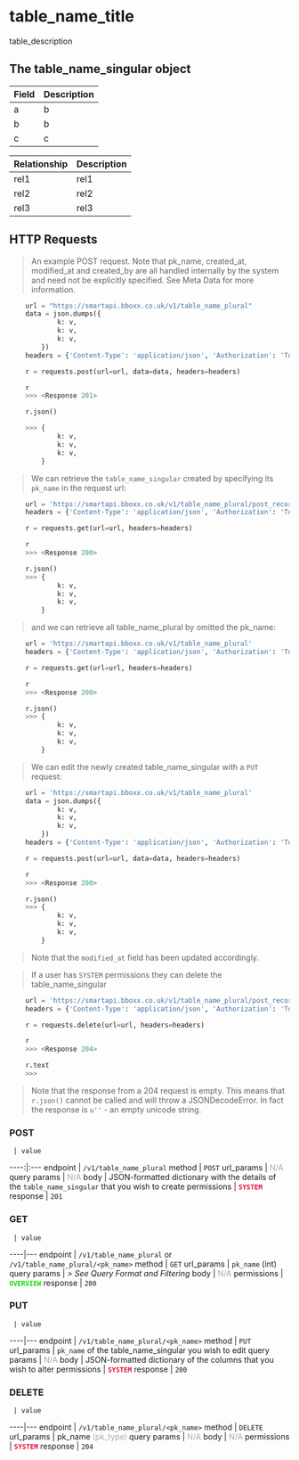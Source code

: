 # table_name_title
table_description


## The table_name_singular object

Field | Description
------|------------
a | b
b | b
c | c

Relationship | Description
-------------|------------
rel1 | rel1
rel2 | rel2
rel3 | rel3


## HTTP Requests
> An example POST request. Note that pk_name, created_at, modified_at and created_by are all handled internally by the system and need not be explicitly specified. See Meta Data for more information.

```python
    url = "https://smartapi.bboxx.co.uk/v1/table_name_plural"
    data = json.dumps({
            k: v,
            k: v,
            k: v,
        })
    headers = {'Content-Type': 'application/json', 'Authorization': 'Token token=' + <valid_token>}

    r = requests.post(url=url, data=data, headers=headers)

    r
    >>> <Response 201>

    r.json()

    >>> {
            k: v,
            k: v,
            k: v,
        }
```

> We can retrieve the `table_name_singular` created by specifying its `pk_name` in the request url:

```python
    url = 'https://smartapi.bboxx.co.uk/v1/table_name_plural/post_record_id'
    headers = {'Content-Type': 'application/json', 'Authorization': 'Token token=' + <valid_token>}

    r = requests.get(url=url, headers=headers)

    r
    >>> <Response 200>

    r.json()
    >>> {
            k: v,
            k: v,
            k: v,
        }
```

> and we can retrieve all table_name_plural by omitted the pk_name:

```python
    url = 'https://smartapi.bboxx.co.uk/v1/table_name_plural'
    headers = {'Content-Type': 'application/json', 'Authorization': 'Token token=' + <valid_token>}

    r = requests.get(url=url, headers=headers)

    r
    >>> <Response 200>

    r.json()
    >>> {
            k: v,
            k: v,
            k: v,
        }
```

> We can edit the newly created table_name_singular with a `PUT` request:

```python
    url = 'https://smartapi.bboxx.co.uk/v1/table_name_plural'
    data = json.dumps({
            k: v,
            k: v,
            k: v,
        })
    headers = {'Content-Type': 'application/json', 'Authorization': 'Token token=' + <valid_token>}

    r = requests.post(url=url, data=data, headers=headers)

    r
    >>> <Response 200>

    r.json()
    >>> {
            k: v,
            k: v,
            k: v,
        }
```
> Note that the `modified_at` field has been updated accordingly.

> If a user has `SYSTEM` permissions they can delete the table_name_singular

```python
    url = 'https://smartapi.bboxx.co.uk/v1/table_name_plural/post_record_id'
    headers = {'Content-Type': 'application/json', 'Authorization': 'Token token=' + <valid_token>}

    r = requests.delete(url=url, headers=headers)

    r
    >>> <Response 204>

    r.text
    >>>
```
> Note that the response from a 204 request is empty. This means that `r.json()` cannot be called and will throw a JSONDecodeError. In fact the response is `u''` - an empty unicode string.


### POST
     | value
 ----:|:---
endpoint | `/v1/table_name_plural`
method | `POST`
url_params | <font color="DarkGray">N/A</font>
query params | <font color="DarkGray">N/A</font>
body | JSON-formatted dictionary with the details of the `table_name_singular` that you wish to create
permissions | <font color="Crimson">__`SYSTEM`__</font>
response | `201`

### GET
     | value
 ----|---
endpoint | `/v1/table_name_plural` or `/v1/table_name_plural/<pk_name>`
method | `GET`
url_params | `pk_name` (int)
query params | *> See Query Format and Filtering*
body | <font color="DarkGray">N/A</font>
permissions | <font color="Jade">__`OVERVIEW`__</font>
response | `200`

### PUT
     | value
 ----|---
endpoint | `/v1/table_name_plural/<pk_name>`
method | `PUT`
url_params | `pk_name` of the table_name_singular you wish to edit
query params | <font color="DarkGray">N/A</font>
body | JSON-formatted dictionary of the columns that you wish to alter
permissions | <font color="Crimson">__`SYSTEM`__</font>
response | `200`

### DELETE
     | value
 ----|---
endpoint | `/v1/table_name_plural/<pk_name>`
method | `DELETE`
url_params | pk_name <font color="DarkGray">(pk_type)</font>
query params | <font color="DarkGray">N/A</font>
body | <font color="DarkGray">N/A</font>
permissions | <font color="Crimson">__`SYSTEM`__</font>
response | `204`
